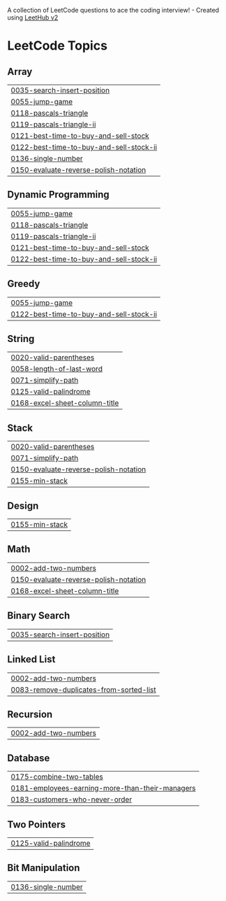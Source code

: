 A collection of LeetCode questions to ace the coding interview! - Created using [LeetHub v2](https://github.com/arunbhardwaj/LeetHub-2.0)
<!---LeetCode Topics Start-->
# LeetCode Topics
## Array
|  |
| ------- |
| [0035-search-insert-position](https://github.com/ShalakaPawar/Data-Structures/tree/master/0035-search-insert-position) |
| [0055-jump-game](https://github.com/ShalakaPawar/Data-Structures/tree/master/0055-jump-game) |
| [0118-pascals-triangle](https://github.com/ShalakaPawar/Data-Structures/tree/master/0118-pascals-triangle) |
| [0119-pascals-triangle-ii](https://github.com/ShalakaPawar/Data-Structures/tree/master/0119-pascals-triangle-ii) |
| [0121-best-time-to-buy-and-sell-stock](https://github.com/ShalakaPawar/Data-Structures/tree/master/0121-best-time-to-buy-and-sell-stock) |
| [0122-best-time-to-buy-and-sell-stock-ii](https://github.com/ShalakaPawar/Data-Structures/tree/master/0122-best-time-to-buy-and-sell-stock-ii) |
| [0136-single-number](https://github.com/ShalakaPawar/Data-Structures/tree/master/0136-single-number) |
| [0150-evaluate-reverse-polish-notation](https://github.com/ShalakaPawar/Data-Structures/tree/master/0150-evaluate-reverse-polish-notation) |
## Dynamic Programming
|  |
| ------- |
| [0055-jump-game](https://github.com/ShalakaPawar/Data-Structures/tree/master/0055-jump-game) |
| [0118-pascals-triangle](https://github.com/ShalakaPawar/Data-Structures/tree/master/0118-pascals-triangle) |
| [0119-pascals-triangle-ii](https://github.com/ShalakaPawar/Data-Structures/tree/master/0119-pascals-triangle-ii) |
| [0121-best-time-to-buy-and-sell-stock](https://github.com/ShalakaPawar/Data-Structures/tree/master/0121-best-time-to-buy-and-sell-stock) |
| [0122-best-time-to-buy-and-sell-stock-ii](https://github.com/ShalakaPawar/Data-Structures/tree/master/0122-best-time-to-buy-and-sell-stock-ii) |
## Greedy
|  |
| ------- |
| [0055-jump-game](https://github.com/ShalakaPawar/Data-Structures/tree/master/0055-jump-game) |
| [0122-best-time-to-buy-and-sell-stock-ii](https://github.com/ShalakaPawar/Data-Structures/tree/master/0122-best-time-to-buy-and-sell-stock-ii) |
## String
|  |
| ------- |
| [0020-valid-parentheses](https://github.com/ShalakaPawar/Data-Structures/tree/master/0020-valid-parentheses) |
| [0058-length-of-last-word](https://github.com/ShalakaPawar/Data-Structures/tree/master/0058-length-of-last-word) |
| [0071-simplify-path](https://github.com/ShalakaPawar/Data-Structures/tree/master/0071-simplify-path) |
| [0125-valid-palindrome](https://github.com/ShalakaPawar/Data-Structures/tree/master/0125-valid-palindrome) |
| [0168-excel-sheet-column-title](https://github.com/ShalakaPawar/Data-Structures/tree/master/0168-excel-sheet-column-title) |
## Stack
|  |
| ------- |
| [0020-valid-parentheses](https://github.com/ShalakaPawar/Data-Structures/tree/master/0020-valid-parentheses) |
| [0071-simplify-path](https://github.com/ShalakaPawar/Data-Structures/tree/master/0071-simplify-path) |
| [0150-evaluate-reverse-polish-notation](https://github.com/ShalakaPawar/Data-Structures/tree/master/0150-evaluate-reverse-polish-notation) |
| [0155-min-stack](https://github.com/ShalakaPawar/Data-Structures/tree/master/0155-min-stack) |
## Design
|  |
| ------- |
| [0155-min-stack](https://github.com/ShalakaPawar/Data-Structures/tree/master/0155-min-stack) |
## Math
|  |
| ------- |
| [0002-add-two-numbers](https://github.com/ShalakaPawar/Data-Structures/tree/master/0002-add-two-numbers) |
| [0150-evaluate-reverse-polish-notation](https://github.com/ShalakaPawar/Data-Structures/tree/master/0150-evaluate-reverse-polish-notation) |
| [0168-excel-sheet-column-title](https://github.com/ShalakaPawar/Data-Structures/tree/master/0168-excel-sheet-column-title) |
## Binary Search
|  |
| ------- |
| [0035-search-insert-position](https://github.com/ShalakaPawar/Data-Structures/tree/master/0035-search-insert-position) |
## Linked List
|  |
| ------- |
| [0002-add-two-numbers](https://github.com/ShalakaPawar/Data-Structures/tree/master/0002-add-two-numbers) |
| [0083-remove-duplicates-from-sorted-list](https://github.com/ShalakaPawar/Data-Structures/tree/master/0083-remove-duplicates-from-sorted-list) |
## Recursion
|  |
| ------- |
| [0002-add-two-numbers](https://github.com/ShalakaPawar/Data-Structures/tree/master/0002-add-two-numbers) |
## Database
|  |
| ------- |
| [0175-combine-two-tables](https://github.com/ShalakaPawar/Data-Structures/tree/master/0175-combine-two-tables) |
| [0181-employees-earning-more-than-their-managers](https://github.com/ShalakaPawar/Data-Structures/tree/master/0181-employees-earning-more-than-their-managers) |
| [0183-customers-who-never-order](https://github.com/ShalakaPawar/Data-Structures/tree/master/0183-customers-who-never-order) |
## Two Pointers
|  |
| ------- |
| [0125-valid-palindrome](https://github.com/ShalakaPawar/Data-Structures/tree/master/0125-valid-palindrome) |
## Bit Manipulation
|  |
| ------- |
| [0136-single-number](https://github.com/ShalakaPawar/Data-Structures/tree/master/0136-single-number) |
<!---LeetCode Topics End-->